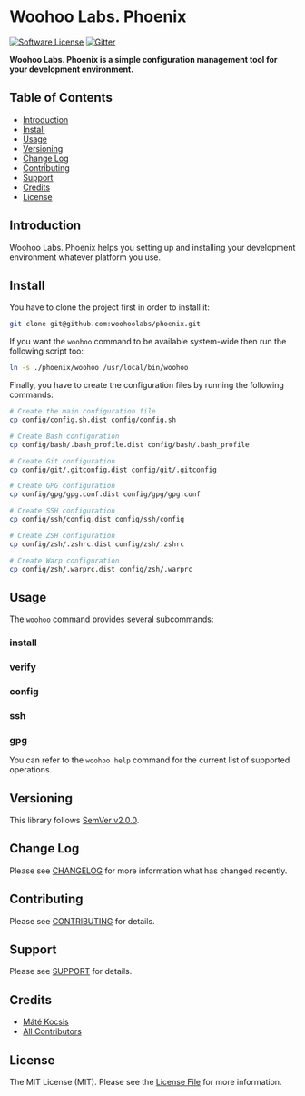 # Woohoo Labs. Phoenix

[![Software License][ico-license]](LICENSE.md)
[![Gitter][ico-gitter]][link-gitter]

**Woohoo Labs. Phoenix is a simple configuration management tool for your development environment.**

## Table of Contents

* [Introduction](#introduction)
* [Install](#install)
* [Usage](#usage)
* [Versioning](#versioning)
* [Change Log](#change-log)
* [Contributing](#contributing)
* [Support](#support)
* [Credits](#credits)
* [License](#license)

## Introduction

Woohoo Labs. Phoenix helps you setting up and installing your development environment whatever platform you use.

## Install

You have to clone the project first in order to install it:

```bash
git clone git@github.com:woohoolabs/phoenix.git
```

If you want the `woohoo` command to be available system-wide then run the following script too:

```bash
ln -s ./phoenix/woohoo /usr/local/bin/woohoo
```

Finally, you have to create the configuration files by running the following commands:

```bash
# Create the main configuration file
cp config/config.sh.dist config/config.sh

# Create Bash configuration
cp config/bash/.bash_profile.dist config/bash/.bash_profile

# Create Git configuration
cp config/git/.gitconfig.dist config/git/.gitconfig

# Create GPG configuration
cp config/gpg/gpg.conf.dist config/gpg/gpg.conf

# Create SSH configuration
cp config/ssh/config.dist config/ssh/config

# Create ZSH configuration
cp config/zsh/.zshrc.dist config/zsh/.zshrc

# Create Warp configuration
cp config/zsh/.warprc.dist config/zsh/.warprc
```

## Usage

The `woohoo` command provides several subcommands:

### install

### verify

### config

### ssh

### gpg

You can refer to the `woohoo help` command for the current list of supported operations. 

## Versioning

This library follows [SemVer v2.0.0](http://semver.org/).

## Change Log

Please see [CHANGELOG](CHANGELOG.md) for more information what has changed recently.

## Contributing

Please see [CONTRIBUTING](CONTRIBUTING.md) for details.

## Support

Please see [SUPPORT](SUPPORT.md) for details.

## Credits

- [Máté Kocsis][link-author]
- [All Contributors][link-contributors]

## License

The MIT License (MIT). Please see the [License File](LICENSE.md) for more information.

[ico-license]: https://img.shields.io/badge/license-MIT-brightgreen.svg
[ico-gitter]: https://badges.gitter.im/woohoolabs/phoenix.svg

[link-author]: https://github.com/kocsismate
[link-contributors]: ../../contributors
[link-gitter]: https://gitter.im/woohoolabs/phoenix?utm_source=badge&utm_medium=badge&utm_campaign=pr-badge
